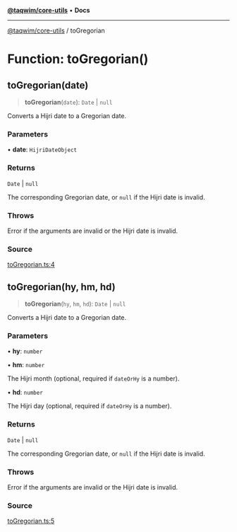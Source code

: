 [**@taqwim/core-utils**](../README.md) • **Docs**

***

[@taqwim/core-utils](../globals.md) / toGregorian

# Function: toGregorian()

## toGregorian(date)

> **toGregorian**(`date`): `Date` \| `null`

Converts a Hijri date to a Gregorian date.

### Parameters

• **date**: `HijriDateObject`

### Returns

`Date` \| `null`

The corresponding Gregorian date, or `null` if the Hijri date is invalid.

### Throws

Error if the arguments are invalid or the Hijri date is invalid.

### Source

[toGregorian.ts:4](https://github.com/boussadjra/taqwim/blob/b6011f3ed342a975f52680743fe89e4925ba0553/packages/core-utils/src/lib/toGregorian.ts#L4)

## toGregorian(hy, hm, hd)

> **toGregorian**(`hy`, `hm`, `hd`): `Date` \| `null`

Converts a Hijri date to a Gregorian date.

### Parameters

• **hy**: `number`

• **hm**: `number`

The Hijri month (optional, required if `dateOrHy` is a number).

• **hd**: `number`

The Hijri day (optional, required if `dateOrHy` is a number).

### Returns

`Date` \| `null`

The corresponding Gregorian date, or `null` if the Hijri date is invalid.

### Throws

Error if the arguments are invalid or the Hijri date is invalid.

### Source

[toGregorian.ts:5](https://github.com/boussadjra/taqwim/blob/b6011f3ed342a975f52680743fe89e4925ba0553/packages/core-utils/src/lib/toGregorian.ts#L5)
